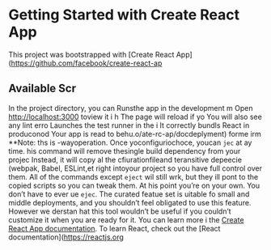# Getting Started with Create React App
This project was bootstrapped with [Create React App](https://github.com/facebook/create-react-ap
## Available Scr
In the project directory, you can 
Runsthe app in the development m
Open [http://localhost:3000](http://ocalhost:3000) toview it i h
The page will reload if yo
You will also see any lint erro
Launches the test runner in the i
It correctly bundls React in produconod
Your app is read to behu.o/ate-rc-ap/docdeplyment) forme irm
**Note: ths is  -wayoperation. Once yoconfiguriochoce, youcan `jec` at ay time. his command will remove thesingle build dependency from your projec
Instead, it will copy al the cfiurationfileand teransitive depeecie (webpak, Babel, ESLint,et right intoyour project so you have full control over them. All of the commands except `eject` wil still wrk, but they ill pont to the copied scripts so you can tweak them. At his point you’re on your own.
You don’t have to ever ue `ejec`. The curated featue set is uitable fo small and middle deployments, and you shouldn’t feel obligated to use this feature. However we derstan hat this tool wouldn’t be useful if you couldn’t customize it when you are ready for it.
You can learn more i the [Create React App documentation](https://facebook.github.io/create-react-app/docs/getting-started).
To learn React, check out the [React documentation](https://reactjs.org
